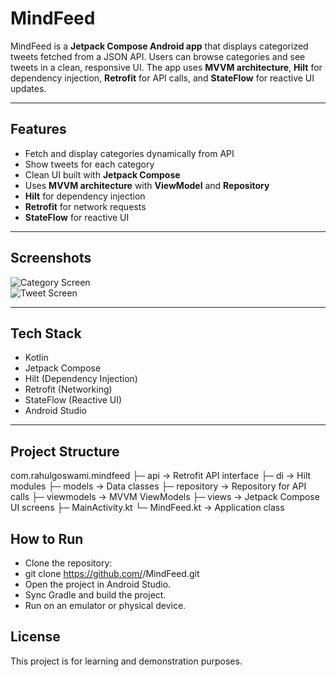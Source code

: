 # MindFeed

MindFeed is a **Jetpack Compose Android app** that displays categorized tweets fetched from a JSON API. Users can browse categories and see tweets in a clean, responsive UI. The app uses **MVVM architecture**, **Hilt** for dependency injection, **Retrofit** for API calls, and **StateFlow** for reactive UI updates.

---

## Features

- Fetch and display categories dynamically from API  
- Show tweets for each category  
- Clean UI built with **Jetpack Compose**  
- Uses **MVVM architecture** with **ViewModel** and **Repository**  
- **Hilt** for dependency injection  
- **Retrofit** for network requests  
- **StateFlow** for reactive UI  

---

## Screenshots

![Category Screen](https://github.com/user-attachments/assets/a8f476a6-0126-4f43-992e-c1ae5fc76c68)  
![Tweet Screen](https://github.com/user-attachments/assets/ff5eb0a1-3a08-4160-8f70-899fc7143955)  

---

## Tech Stack

- Kotlin  
- Jetpack Compose  
- Hilt (Dependency Injection)  
- Retrofit (Networking)  
- StateFlow (Reactive UI)  
- Android Studio  

---

## Project Structure

com.rahulgoswami.mindfeed
├─ api         → Retrofit API interface
├─ di          → Hilt modules
├─ models      → Data classes
├─ repository  → Repository for API calls
├─ viewmodels  → MVVM ViewModels
├─ views       → Jetpack Compose UI screens
├─ MainActivity.kt
└─ MindFeed.kt → Application class

## How to Run 

- Clone the repository: 
- git clone https://github.com/<username>/MindFeed.git 
- Open the project in Android Studio. 
- Sync Gradle and build the project. 
- Run on an emulator or physical device.

## License 

This project is for learning and demonstration purposes.
